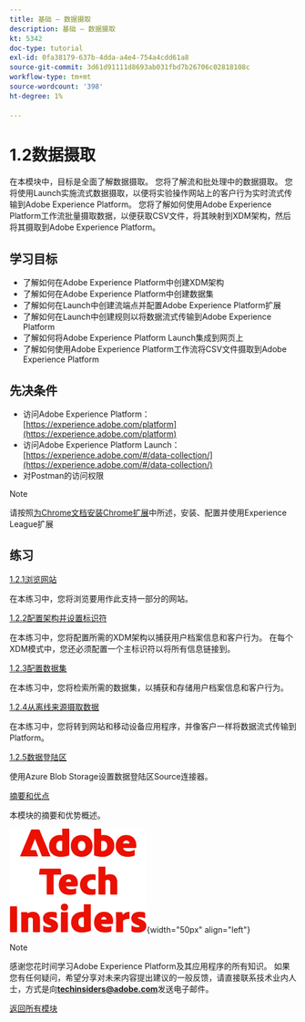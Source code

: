 ```yaml
---
title: 基础 — 数据摄取
description: 基础 — 数据摄取
kt: 5342
doc-type: tutorial
exl-id: 0fa38179-637b-4dda-a4e4-754a4cdd61a8
source-git-commit: 3d61d91111d8693ab031fbd7b26706c02818108c
workflow-type: tm+mt
source-wordcount: '398'
ht-degree: 1%

---
```


# 1.2数据摄取

在本模块中，目标是全面了解数据摄取。 您将了解流和批处理中的数据摄取。 您将使用Launch实施流式数据摄取，以便将实验操作网站上的客户行为实时流式传输到Adobe Experience Platform。 您将了解如何使用Adobe Experience Platform工作流批量摄取数据，以便获取CSV文件，将其映射到XDM架构，然后将其摄取到Adobe Experience Platform。

## 学习目标

- 了解如何在Adobe Experience Platform中创建XDM架构
- 了解如何在Adobe Experience Platform中创建数据集
- 了解如何在Launch中创建流端点并配置Adobe Experience Platform扩展
- 了解如何在Launch中创建规则以将数据流式传输到Adobe Experience Platform
- 了解如何将Adobe Experience Platform Launch集成到网页上
- 了解如何使用Adobe Experience Platform工作流将CSV文件摄取到Adobe Experience Platform

## 先决条件

- 访问Adobe Experience Platform： [https://experience.adobe.com/platform](https://experience.adobe.com/platform)
- 访问Adobe Experience Platform Launch： [https://experience.adobe.com/#/data-collection/](https://experience.adobe.com/#/data-collection/)
- 对Postman的访问权限

>[!NOTE]
>
>请按照[为Chrome文档安装Chrome扩展](../../../getting-started/gettingstarted/ex1.md)中所述，安装、配置并使用Experience League扩展

## 练习

[1.2.1浏览网站](./ex1.md)

在本练习中，您将浏览要用作此支持一部分的网站。

[1.2.2配置架构并设置标识符](./ex2.md)

在本练习中，您将配置所需的XDM架构以捕获用户档案信息和客户行为。 在每个XDM模式中，您还必须配置一个主标识符以将所有信息链接到。

[1.2.3配置数据集](./ex3.md)

在本练习中，您将检索所需的数据集，以捕获和存储用户档案信息和客户行为。

[1.2.4从离线来源摄取数据](./ex4.md)

在本练习中，您将转到网站和移动设备应用程序，并像客户一样将数据流式传输到Platform。

[1.2.5数据登陆区](./ex5.md)

使用Azure Blob Storage设置数据登陆区Source连接器。

[摘要和优点](./summary.md)

本模块的摘要和优势概述。

![技术内部人士](./../../../../assets/images/techinsiders.png){width="50px" align="left"}

>[!NOTE]
>
>感谢您花时间学习Adobe Experience Platform及其应用程序的所有知识。 如果您有任何疑问，希望分享对未来内容提出建议的一般反馈，请直接联系技术业内人士，方式是向&#x200B;**techinsiders@adobe.com**&#x200B;发送电子邮件。

[返回所有模块](./../../../../overview.md)
